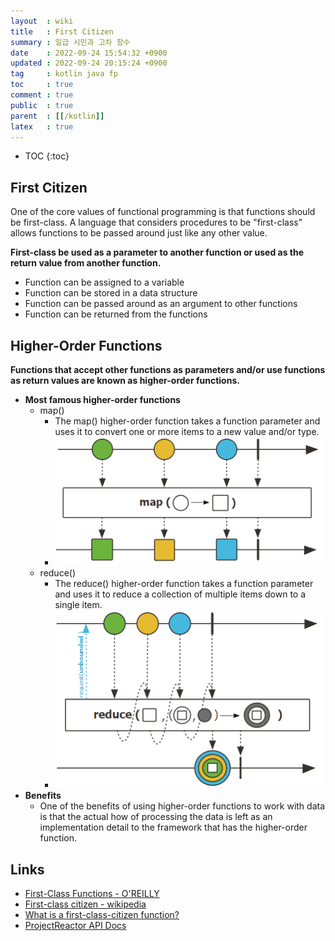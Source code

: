 ```yaml
---
layout  : wiki
title   : First Citizen
summary : 일급 시민과 고차 함수
date    : 2022-09-24 15:54:32 +0900
updated : 2022-09-24 20:15:24 +0900
tag     : kotlin java fp
toc     : true
comment : true
public  : true
parent  : [[/kotlin]]
latex   : true
---
```

* TOC
{:toc}

## First Citizen

One of the core values of functional programming is that functions should be first-class. A language that considers procedures to be "first-class" allows functions to be passed around just like any other value.

__First-class be used as a parameter to another function or used as the return value from another function.__

- Function can be assigned to a variable
- Function can be stored in a data structure
- Function can be passed around as an argument to other functions
- Function can be returned from the functions

## Higher-Order Functions

__Functions that accept other functions as parameters and/or use functions as return values are known as higher-order functions.__ 

- __Most famous higher-order functions__
  - map()
    - The map() higher-order function takes a function parameter and uses it to convert one or more items to a new value and/or type.
    - ![](/resource/wiki/kotlin-first-citizen/map.png)
  - reduce()
    - The reduce() higher-order function takes a function parameter and uses it to reduce a collection of multiple items down to a single item.
    - ![](/resource/wiki/kotlin-first-citizen/reduce.png)
- __Benefits__
  - One of the benefits of using higher-order functions to work with data is that the actual how of processing the data is left as an implementation detail to the framework that has the higher-order function.

## Links

- [First-Class Functions - O'REILLY](https://www.oreilly.com/library/view/learning-scala/9781449368814/ch05.html#:%7E:text=A%20first%2Dclass%20function%20may,return%20value%20from%20another%20function.)
- [First-class citizen - wikipedia](https://en.wikipedia.org/wiki/First-class_citizen)
- [What is a first-class-citizen function?](https://stackoverflow.com/questions/5178068/what-is-a-first-class-citizen-function)
- [ProjectReactor API Docs](https://projectreactor.io/docs/core/release/api/reactor/core/publisher/Flux.html)